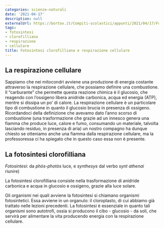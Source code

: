 ```yaml
---
categories: scienze-naturali
date: '2021-04-17'
description: null
externalUrl: https://bortox.it/Compiti-scolastici/appunti/2021/04/17/Fotosintesi-clorofilliana-respirazione-cellulare.html
tags:
- fotosintesi
- clorofilliana
- respirazione
- cellulare
title: Fotosintesi clorofilliana e respirazione cellulare
---
```


## La respirazione cellulare

Sappiamo che nei mitocondri avviene una produzione di energia costante attraverso la respirazione cellulare, che possiamo definire una combustione. Il “carburante” che permette questa reazione chimica è il glucosio, che reagendo con l’ossigeno libera anidride carbonica, acqua ed energia (ATP), mentre si dissipa un po’ di calore.
La respirazione cellulare è un particolare tipo di combustione in quanto il glucosio brucia in presenza di ossigeno. Ricordandoci della definizione che avevamo dato l’anno scorso di combustione (una trasformazione che grazie ad un innesco genera una fiamma che produce luce, calore e fumo, consumando un materiale, talvolta lasciando residuo, in presenza di aria) un nostro compagno ha dunque chiesto se otteniamo anche una fiamma dalla respirazione cellulare, ma la professoressa ci ha spiegato che in questo caso essa non è presente.

## La fotosintesi clorofilliana

_Fotosintesi_: da _phòs-photòs_ luce, e _synthesys_ dal verbo _synt athenai_ riunire)

La fotosintesi clorofilliana consiste nella trasformazione di anidride carbonica e acqua in glucosio e ossigeno, grazie alla luce solare.

Gli organismi nei quali avviene la fotosintesi si chiamano organismi fotosintetici. Essa avviene in un organulo: il cloroplasto, di cui abbiamo già trattato nelle lezioni precedenti. La fotosintesi è essenziale in quanto tali organismi sono autotrofi, ossia si producono il cibo - glucosio - da soli, che servirà per alimentare la vita producendo energia con la respirazione cellulare.